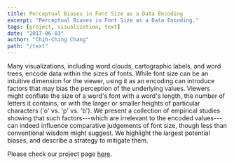 ```yaml
---
title: Perceptual Biases in Font Size as a Data Encoding
excerpt: "Perceptual Biases in Font Size as a Data Encoding."
tags: [project, visualization, text]
date: "2017-06-03"
author: "Chih-Ching Chang"
path: "/text"
---
```


Many visualizations, including word clouds, cartographic labels, and word trees, encode data within the sizes of fonts. While font size can be an intuitive dimension for the viewer, using it as an encoding can introduce factors that may bias the perception of the underlying values. Viewers might conflate the size of a word's font with a word's length, the number of letters it contains, or with the larger or smaller heights of particular characters ('o' vs. 'p' vs. 'b'). We present a collection of empirical studies showing that such factors---which are irrelevant to the encoded values---can indeed influence comparative judgements of font size, though less than conventional wisdom might suggest. We highlight the largest potential biases, and describe a strategy to mitigate them.

Please check our project page [here](http://graphics.cs.wisc.edu/Papers/2017/ACSFCG17/).
